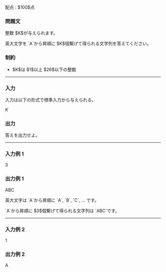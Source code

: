 
<div>

<span>

<span>

<p>
配点 : $100$点
</p>

<div>

<section>

### **問題文**

<p>
整数 $K$が与えられます。
</p>

<p>
英大文字を `A`から昇順に $K$個繋げて得られる文字列を答えてください。
</p>

</section>

</div>

<div>

<section>

### **制約**

<ul>

<li>
$K$は $1$以上 $26$以下の整数
</li>

</ul>

</section>

</div>

---

<div>

<div>

<section>

### **入力**

<p>
入力は以下の形式で標準入力から与えられる。
</p>

<div>

$K$
</div>

</section>

</div>

<div>

<section>

### **出力**

<p>
答えを出力せよ。
</p>

</section>

</div>

</div>

---

<div>

<section>

### **入力例 1**

<div>

3

</div>

</section>

</div>

<div>

<section>

### **出力例 1**

<div>

ABC

</div>

<p>
英大文字は `A`から昇順に `A`, `B`, `C`, ... です。
</p>

<p>
`A`から昇順に $3$個繋げて得られる文字列は `ABC`です。
</p>

</section>

</div>

---

<div>

<section>

### **入力例 2**

<div>

1

</div>

</section>

</div>

<div>

<section>

### **出力例 2**

<div>

A

</div>

</section>

</div>

</span>

</span>

</div>

